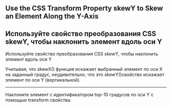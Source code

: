 ## Use the CSS Transform Property skewY to Skew an Element Along the Y-Axis ##

## Используйте свойство преобразования CSS skewY, чтобы наклонить элемент вдоль оси Y

Используйте свойство преобразования CSS skewY, чтобы наклонить элемент вдоль оси Y

Учитывая, что skewX() функция искажает выбранный элемент по оси X на заданный градус, неудивительно, что это skewY()свойство искажает элемент по оси Y (вертикальной).

<HR>

Наклоните элемент с идентификатором top-10 градусов по оси Y с помощью transform свойства.

